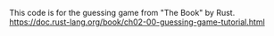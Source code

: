This code is for the guessing game from "The Book" by Rust. 
https://doc.rust-lang.org/book/ch02-00-guessing-game-tutorial.html

